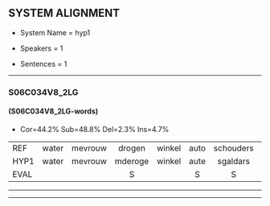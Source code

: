 
## SYSTEM ALIGNMENT

- System Name = hyp1

- Speakers = 1

- Sentences = 1

---

### S06C034V8_2LG

#### (S06C034V8_2LG-words)

- Cor=44.2%	Sub=48.8%	Del=2.3%	Ins=4.7%

|  |  |  |  |  |  |  |  |  |  |  |  |  |  |  |  |  |  |  |  |  |  |  |  |  |  |  |  |  |  |  |  |  |  |  |  |  |  |  |  |  |  |  |  |
|:--- |:---:|:---:|:---:|:---:|:---:|:---:|:---:|:---:|:---:|:---:|:---:|:---:|:---:|:---:|:---:|:---:|:---:|:---:|:---:|:---:|:---:|:---:|:---:|:---:|:---:|:---:|:---:|:---:|:---:|:---:|:---:|:---:|:---:|:---:|:---:|:---:|:---:|:---:|:---:|:---:|:---:|:---:|:---:|
| REF | water | mevrouw | drogen | winkel | auto | schouders | verhaal | koning | moeilijk | speelplaats | drinken | hoofdpijn | regen | vliegtuig | stoppen | opnieuw | gooien | sneeuwen | moeder |  |  | liedje | potlood | fietsbel | vinger | dichtbij | meisje | chauffeur | muziek | waarom | scheuren | lawaai | zwemmen | vuurwerk | appel | cola | kussen | eerste | circus | kleuren | voetbal | * | vlinder |
| HYP1 | water | mevrouw | mderoge | winkel | aute | sgaldars | verhaal | koning | moeilijk | speelplaats | drinken | kooftin | rigen | vliegtuig | stoppen | opnieuen | gooie | snieuwen | moeder | lietje | potlort | vis | bel | vinje | bi | bij | meisje | jofer | muziek | waarom | scheuren | wawai | swijmen | vuurwerk | apel | cola | kusen | eerste | serkus | vleren | voetbal |  | fliner |
| EVAL |  |  | S |  | S | S |  |  |  |  |  | S | S |  |  | S | S | S |  | I | I | S | S | S | S | S |  | S |  |  |  | S | S |  | S |  | S |  | S | S |  | D | S |
---

---
